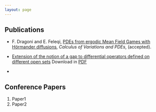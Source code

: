 ```yaml
---
layout: page
---
```


## Publications

- F. Dragoni and E. Feleqi,  [PDEs from ergodic Mean Field Games with Hörmander diffusions](/docs/Feleqi_publication9.pdf),  _Calculus of Variations and PDEs_, (accepted).

- [Extension of the notion of a gap to differential operators defined on different open sets](https://www.researchgate.net/publication/264370512_Extension_of_the_notion_of_a_gap_to_differential_operators_defined_on_different_open_sets)
   Download in [PDF](/docs/feleqipublication1.pdf)

- 

## Conference Papers

1. Paper1
1. Paper2




